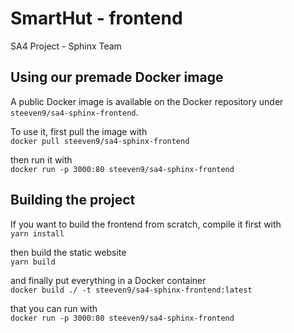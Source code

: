 # SmartHut - frontend
SA4 Project - Sphinx Team

## Using our premade Docker image
A public Docker image is available on the Docker repository under `steeven9/sa4-sphinx-frontend`.

To use it, first pull the image with\
`docker pull steeven9/sa4-sphinx-frontend`

then run it with\
`docker run -p 3000:80 steeven9/sa4-sphinx-frontend`

## Building the project
If you want to build the frontend from scratch, compile it first with\
`yarn install`

then build the static website\
`yarn build`

and finally put everything in a Docker container\
`docker build ./ -t steeven9/sa4-sphinx-frontend:latest`

that you can run with\
`docker run -p 3000:80 steeven9/sa4-sphinx-frontend`